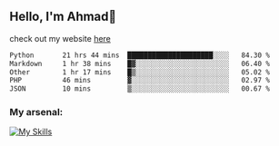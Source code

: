 
## Hello, I'm Ahmad👋

check out my website [here](https://ahmadalwi.com/)

<!--START_SECTION:waka-->

```txt
Python       21 hrs 44 mins  █████████████████████░░░░   84.30 %
Markdown     1 hr 38 mins    █▓░░░░░░░░░░░░░░░░░░░░░░░   06.40 %
Other        1 hr 17 mins    █▒░░░░░░░░░░░░░░░░░░░░░░░   05.02 %
PHP          46 mins         ▓░░░░░░░░░░░░░░░░░░░░░░░░   02.97 %
JSON         10 mins         ▒░░░░░░░░░░░░░░░░░░░░░░░░   00.67 %
```

<!--END_SECTION:waka-->

### My arsenal:

[![My Skills](https://skillicons.dev/icons?i=js,ts,py,go,react,nextjs,svelte,nodejs,django,tailwind,html,css,sass,firebase,mongodb,postgres,mysql,redis,git,github,docker,vscode,figma,godot)](https://skillicons.dev)
